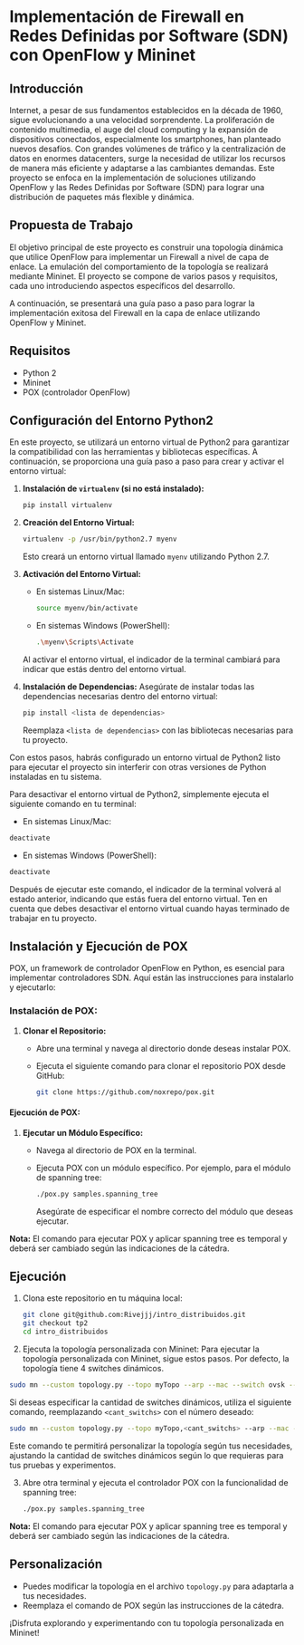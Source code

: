 # Implementación de Firewall en Redes Definidas por Software (SDN) con OpenFlow y Mininet

## Introducción
Internet, a pesar de sus fundamentos establecidos en la década de 1960, sigue evolucionando a una velocidad sorprendente. La proliferación de contenido multimedia, el auge del cloud computing y la expansión de dispositivos conectados, especialmente los smartphones, han planteado nuevos desafíos. Con grandes volúmenes de tráfico y la centralización de datos en enormes datacenters, surge la necesidad de utilizar los recursos de manera más eficiente y adaptarse a las cambiantes demandas. Este proyecto se enfoca en la implementación de soluciones utilizando OpenFlow y las Redes Definidas por Software (SDN) para lograr una distribución de paquetes más flexible y dinámica.

## Propuesta de Trabajo
El objetivo principal de este proyecto es construir una topología dinámica que utilice OpenFlow para implementar un Firewall a nivel de capa de enlace. La emulación del comportamiento de la topología se realizará mediante Mininet. El proyecto se compone de varios pasos y requisitos, cada uno introduciendo aspectos específicos del desarrollo.

A continuación, se presentará una guía paso a paso para lograr la implementación exitosa del Firewall en la capa de enlace utilizando OpenFlow y Mininet.

## Requisitos

- Python 2
- Mininet
- POX (controlador OpenFlow)

## Configuración del Entorno Python2

En este proyecto, se utilizará un entorno virtual de Python2 para garantizar la compatibilidad con las herramientas y bibliotecas específicas. A continuación, se proporciona una guía paso a paso para crear y activar el entorno virtual:

1. **Instalación de `virtualenv` (si no está instalado):**
   ```bash
   pip install virtualenv
   ```

2. **Creación del Entorno Virtual:**
   ```bash
   virtualenv -p /usr/bin/python2.7 myenv
   ```

   Esto creará un entorno virtual llamado `myenv` utilizando Python 2.7.

3. **Activación del Entorno Virtual:**
   - En sistemas Linux/Mac:
     ```bash
     source myenv/bin/activate
     ```
   - En sistemas Windows (PowerShell):
     ```bash
     .\myenv\Scripts\Activate
     ```

   Al activar el entorno virtual, el indicador de la terminal cambiará para indicar que estás dentro del entorno virtual.

4. **Instalación de Dependencias:**
   Asegúrate de instalar todas las dependencias necesarias dentro del entorno virtual:
   ```bash
   pip install <lista de dependencias>
   ```

   Reemplaza `<lista de dependencias>` con las bibliotecas necesarias para tu proyecto.

Con estos pasos, habrás configurado un entorno virtual de Python2 listo para ejecutar el proyecto sin interferir con otras versiones de Python instaladas en tu sistema.

Para desactivar el entorno virtual de Python2, simplemente ejecuta el siguiente comando en tu terminal:

- En sistemas Linux/Mac:

```bash
deactivate
```

- En sistemas Windows (PowerShell):

```bash
deactivate
```

Después de ejecutar este comando, el indicador de la terminal volverá al estado anterior, indicando que estás fuera del entorno virtual. Ten en cuenta que debes desactivar el entorno virtual cuando hayas terminado de trabajar en tu proyecto.

## Instalación y Ejecución de POX

POX, un framework de controlador OpenFlow en Python, es esencial para implementar controladores SDN. Aquí están las instrucciones para instalarlo y ejecutarlo:

### Instalación de POX:

1. **Clonar el Repositorio:**
   - Abre una terminal y navega al directorio donde deseas instalar POX.
   - Ejecuta el siguiente comando para clonar el repositorio POX desde GitHub:

     ```bash
     git clone https://github.com/noxrepo/pox.git
     ```

#### Ejecución de POX:

1. **Ejecutar un Módulo Específico:**
   - Navega al directorio de POX en la terminal.
   - Ejecuta POX con un módulo específico. Por ejemplo, para el módulo de spanning tree:

     ```bash
     ./pox.py samples.spanning_tree
     ```

     Asegúrate de especificar el nombre correcto del módulo que deseas ejecutar.

**Nota:** El comando para ejecutar POX y aplicar spanning tree es temporal y deberá ser cambiado según las indicaciones de la cátedra.

## Ejecución

1. Clona este repositorio en tu máquina local:

   ```bash
   git clone git@github.com:Rivejjj/intro_distribuidos.git
   git checkout tp2
   cd intro_distribuidos
   ```

2. Ejecuta la topología personalizada con Mininet:
Para ejecutar la topología personalizada con Mininet, sigue estos pasos. Por defecto, la topología tiene 4 switches dinámicos.

```bash
sudo mn --custom topology.py --topo myTopo --arp --mac --switch ovsk --controller remote
```

Si deseas especificar la cantidad de switches dinámicos, utiliza el siguiente comando, reemplazando `<cant_switchs>` con el número deseado:

```bash
sudo mn --custom topology.py --topo myTopo,<cant_switchs> --arp --mac --switch ovsk --controller remote
```

Este comando te permitirá personalizar la topología según tus necesidades, ajustando la cantidad de switches dinámicos según lo que requieras para tus pruebas y experimentos.


3. Abre otra terminal y ejecuta el controlador POX con la funcionalidad de spanning tree:

   ```bash
   ./pox.py samples.spanning_tree
   ```

**Nota:** El comando para ejecutar POX y aplicar spanning tree es temporal y deberá ser cambiado según las indicaciones de la cátedra.

## Personalización

- Puedes modificar la topología en el archivo `topology.py` para adaptarla a tus necesidades.
- Reemplaza el comando de POX según las instrucciones de la cátedra.

¡Disfruta explorando y experimentando con tu topología personalizada en Mininet!
